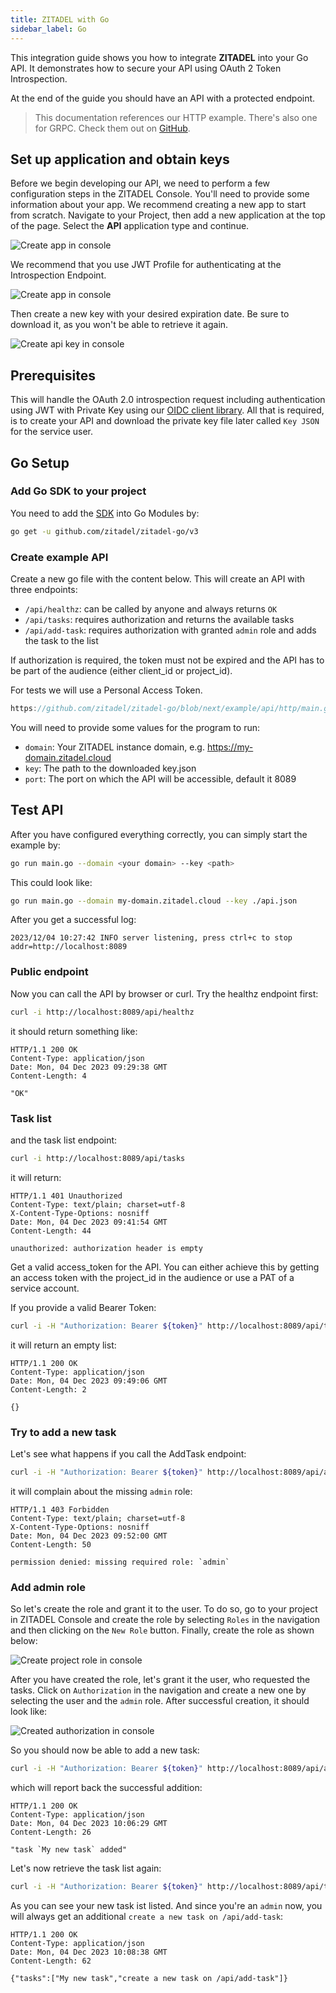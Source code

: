 ```yaml
---
title: ZITADEL with Go
sidebar_label: Go
---
```


This integration guide shows you how to integrate **ZITADEL** into your Go API. It demonstrates how to secure your API using
OAuth 2 Token Introspection.

At the end of the guide you should have an API with a protected endpoint.

> This documentation references our HTTP example. There's also one for GRPC. Check them out on [GitHub](https://github.com/zitadel/zitadel-go/blob/next/example/api/http/main.go).

## Set up application and obtain keys

Before we begin developing our API, we need to perform a few configuration steps in the ZITADEL Console.
You'll need to provide some information about your app. We recommend creating a new app to start from scratch. Navigate to your Project, then add a new application at the top of the page.
Select the **API** application type and continue.

![Create app in console](/img/go/api-create.png)

We recommend that you use JWT Profile for authenticating at the Introspection Endpoint.

![Create app in console](/img/go/api-create-auth.png)

Then create a new key with your desired expiration date. Be sure to download it, as you won't be able to retrieve it again.

![Create api key in console](/img/go/api-create-key.png)

## Prerequisites

This will handle the OAuth 2.0 introspection request including authentication using JWT with Private Key using our [OIDC client library](https://github.com/zitadel/oidc).
All that is required, is to create your API and download the private key file later called `Key JSON` for the service user.

## Go Setup

### Add Go SDK to your project

You need to add the [SDK](https://github.com/zitadel/zitadel-go) into Go Modules by:

```bash
go get -u github.com/zitadel/zitadel-go/v3
```

### Create example API

Create a new go file with the content below. This will create an API with three endpoints:
- `/api/healthz`: can be called by anyone and always returns `OK`
- `/api/tasks`: requires authorization and returns the available tasks
- `/api/add-task`: requires authorization with granted `admin` role and adds the task to the list

If authorization is required, the token must not be expired and the API has to be part of the audience (either client_id or project_id).

For tests we will use a Personal Access Token.

```go reference
https://github.com/zitadel/zitadel-go/blob/next/example/api/http/main.go
```

You will need to provide some values for the program to run:
- `domain`: Your ZITADEL instance domain, e.g. https://my-domain.zitadel.cloud
- `key`: The path to the downloaded key.json
- `port`: The port on which the API will be accessible, default it 8089

## Test API

After you have configured everything correctly, you can simply start the example by:

```bash
go run main.go --domain <your domain> --key <path>
```

This could look like:

```bash
go run main.go --domain my-domain.zitadel.cloud --key ./api.json
```

After you get a successful log:
```
2023/12/04 10:27:42 INFO server listening, press ctrl+c to stop addr=http://localhost:8089
```

### Public endpoint

Now you can call the API by browser or curl. Try the healthz endpoint first:

```bash
curl -i http://localhost:8089/api/healthz
```

it should return something like: 

```
HTTP/1.1 200 OK
Content-Type: application/json
Date: Mon, 04 Dec 2023 09:29:38 GMT
Content-Length: 4

"OK"
```

### Task list

and the task list endpoint:

```bash
curl -i http://localhost:8089/api/tasks
```

it will return:

```
HTTP/1.1 401 Unauthorized
Content-Type: text/plain; charset=utf-8
X-Content-Type-Options: nosniff
Date: Mon, 04 Dec 2023 09:41:54 GMT
Content-Length: 44

unauthorized: authorization header is empty
```

Get a valid access_token for the API. You can either achieve this by getting an access token with the project_id in the audience
or use a PAT of a service account.

If you provide a valid Bearer Token:

```bash
curl -i -H "Authorization: Bearer ${token}" http://localhost:8089/api/tasks
```

it will return an empty list:
```
HTTP/1.1 200 OK
Content-Type: application/json
Date: Mon, 04 Dec 2023 09:49:06 GMT
Content-Length: 2

{}
```

### Try to add a new task

Let's see what happens if you call the AddTask endpoint:

```bash
curl -i -H "Authorization: Bearer ${token}" http://localhost:8089/api/add-task
```

it will complain about the missing `admin` role:
```
HTTP/1.1 403 Forbidden
Content-Type: text/plain; charset=utf-8
X-Content-Type-Options: nosniff
Date: Mon, 04 Dec 2023 09:52:00 GMT
Content-Length: 50

permission denied: missing required role: `admin`
```

### Add admin role

So let's create the role and grant it to the user. To do so, go to your project in ZITADEL Console
and create the role by selecting `Roles` in the navigation and then clicking on the `New Role` button.
Finally, create the role as shown below:

![Create project role in console](/img/go/api-project-role.png)

After you have created the role, let's grant it the user, who requested the tasks.
Click on `Authorization` in the navigation and create a new one by selecting the user and the `admin` role.
After successful creation, it should look like:

![Created authorization in console](/img/go/api-project-auth.png)

So you should now be able to add a new task:

```bash
curl -i -H "Authorization: Bearer ${token}" http://localhost:8089/api/add-task --data "task=My new task"
```

which will report back the successful addition:
```
HTTP/1.1 200 OK
Content-Type: application/json
Date: Mon, 04 Dec 2023 10:06:29 GMT
Content-Length: 26

"task `My new task` added"
```

Let's now retrieve the task list again:

```bash
curl -i -H "Authorization: Bearer ${token}" http://localhost:8089/api/tasks
```

As you can see your new task ist listed. And since you're an `admin` now, you will always get an additional `create a new task on /api/add-task`:
```
HTTP/1.1 200 OK
Content-Type: application/json
Date: Mon, 04 Dec 2023 10:08:38 GMT
Content-Length: 62

{"tasks":["My new task","create a new task on /api/add-task"]}
```
